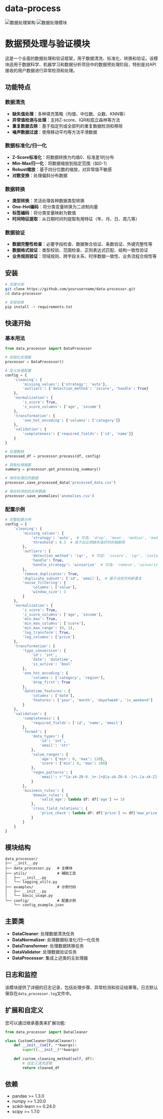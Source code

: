 # data-process

![数据处理架构](pic/data-processing-architecture.svg)
![数据处理模块](pic/data-processing-modules.svg)



# 数据预处理与验证模块

这是一个全面的数据处理和验证框架，用于数据清洗、标准化、转换和验证。该模块适用于数据科学、机器学习和数据分析项目中的数据预处理阶段，特别是对API接收的用户数据进行异常检测和处理。

## 功能特点

### 数据清洗
- **缺失值处理**：多种填充策略（均值、中位数、众数、KNN等）
- **异常值检测与处理**：支持Z-score、IQR和孤立森林等方法
- **重复数据去除**：基于指定列或全部列的重复数据检测和移除
- **噪声数据过滤**：使用移动平均等方法平滑数据

### 数据标准化/归一化
- **Z-Score标准化**：将数据转换为均值0、标准差1的分布
- **Min-Max归一化**：将数据缩放到指定范围（如0-1）
- **Robust缩放**：基于四分位数的缩放，对异常值不敏感
- **对数变换**：处理偏斜分布数据

### 数据转换
- **类型转换**：灵活处理各种数据类型转换
- **One-Hot编码**：将分类变量转换为二进制向量
- **标签编码**：将分类变量映射为数值
- **时间特征提取**：从日期时间列提取有用特征（年、月、日、周几等）

### 数据验证
- **数据完整性检查**：必要字段检查、数据聚合验证、条数验证、外键完整性等
- **数据格式验证**：类型校验、范围检查、正则表达式匹配、结构一致性验证
- **业务规则验证**：领域规则、跨字段关系、时序数据一致性、业务流程合规性等

## 安装

```bash
# 克隆仓库
git clone https://github.com/yourusername/data-processor.git
cd data-processor

# 安装依赖
pip install -r requirements.txt
```

## 快速开始

### 基本用法

```python
from data_processor import DataProcessor

# 初始化处理器
processor = DataProcessor()

# 定义处理配置
config = {
    'cleaning': {
        'missing_values': {'strategy': 'auto'},
        'outliers': {'detection_method': 'zscore', 'handle': True}
    },
    'normalization': {
        'z_score': True,
        'z_score_columns': ['age', 'income']
    },
    'transformation': {
        'one_hot_encoding': {'columns': ['category']}
    },
    'validation': {
        'completeness': {'required_fields': ['id', 'name']}
    }
}

# 处理数据
processed_df = processor.process(df, config)

# 获取处理摘要
summary = processor.get_processing_summary()

# 保存处理后的数据
processor.save_processed_data('processed_data.csv')

# 保存检测到的异常数据
processor.save_anomalies('anomalies.csv')
```

### 配置示例

```python
# 完整配置示例
config = {
    'cleaning': {
        'missing_values': {
            'strategy': 'auto',  # 可选: 'drop', 'mean', 'median', 'mode', 'forward', 'backward', 'knn', 'auto'
            'threshold': 0.3  # 高于此比例缺失值的列将被删除
        },
        'outliers': {
            'detection_method': 'iqr',  # 可选: 'zscore', 'iqr', 'isolation_forest'
            'handle': True,
            'handle_strategy': 'winsorize'  # 可选: 'remove', 'winsorize', 'cap'
        },
        'remove_duplicates': True,
        'duplicate_subset': ['id', 'email'],  # 基于这些列判断重复
        'noise_filtering': {
            'columns': ['value'],
            'window_size': 3
        }
    },
    'normalization': {
        'z_score': True,
        'z_score_columns': ['age', 'income'],
        'min_max': True,
        'min_max_columns': ['score'],
        'min_max_range': (0, 1),
        'log_transform': True,
        'log_columns': ['price']
    },
    'transformation': {
        'type_conversion': {
            'id': 'int',
            'date': 'datetime',
            'is_active': 'bool'
        },
        'one_hot_encoding': {
            'columns': ['category', 'region'],
            'drop_first': True
        },
        'datetime_features': {
            'columns': ['date'],
            'features': ['year', 'month', 'dayofweek', 'is_weekend']
        }
    },
    'validation': {
        'completeness': {
            'required_fields': ['id', 'name', 'email']
        },
        'format': {
            'data_types': {
                'id': 'int',
                'email': 'str'
            },
            'value_ranges': {
                'age': {'min': 0, 'max': 120},
                'score': {'min': 0, 'max': 100}
            },
            'regex_patterns': {
                'email': r'^[a-zA-Z0-9._%+-]+@[a-zA-Z0-9.-]+\.[a-zA-Z]{2,}$'
            }
        },
        'business_rules': {
            'domain_rules': {
                'valid_age': lambda df: df['age'] >= 18
            },
            'cross_field_relations': {
                'price_check': lambda df: df['price'] <= df['max_price']
            }
        }
    }
}
```

## 模块结构

```
data_processor/
├── __init__.py
├── data_processor.py   # 主模块
├── utils/              # 辅助工具
│   ├── __init__.py
│   └── logging_utils.py
├── examples/           # 示例代码
│   ├── __init__.py
│   └── basic_usage.py
└── config/             # 配置示例
    └── config_example.json
```

## 主要类

- **DataCleaner**: 处理数据清洗任务
- **DataNormalizer**: 处理数据标准化/归一化任务
- **DataTransformer**: 处理数据转换任务
- **DataValidator**: 处理数据验证任务
- **DataProcessor**: 集成上述类的主处理器

## 日志和监控

该模块提供了详细的日志记录，包括处理步骤、异常检测和验证结果等。日志默认保存在`data_processor.log`文件中。

## 扩展和自定义

您可以通过继承基类来扩展功能:

```python
from data_processor import DataCleaner

class CustomCleaner(DataCleaner):
    def __init__(self, **kwargs):
        super().__init__(**kwargs)
    
    def custom_cleaning_method(self, df):
        # 自定义清洗逻辑
        return cleaned_df
```

## 依赖

- pandas >= 1.3.0
- numpy >= 1.20.0
- scikit-learn >= 0.24.0
- scipy >= 1.7.0
